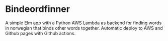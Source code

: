 # Bindeordfinner

A simple Elm app with a Python AWS Lambda as backend for finding words in norwegian that binds other words together. Automatic deploy to AWS and Github pages with Github actions.
